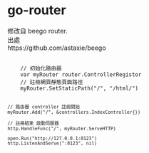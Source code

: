 go-router
=========
<p>
修改自 beego router. <br />
出處 <br />
https://github.com/astaxie/beego <br />
</p>


<code>
	// 初始化路由器
	var myRouter router.ControllerRegistor
	// 註冊網頁靜態頁面路徑
	myRouter.SetStaticPath("/", "/html/")

	// 路由器 controller 註冊開始
	myRouter.Add("/", &controllers.IndexController{})

	// 註冊結束 啟動伺服器
	http.HandleFunc("/", myRouter.ServeHTTP)

	open.Run("http://127.0.0.1:8123")
	http.ListenAndServe(":8123", nil)

</code>

